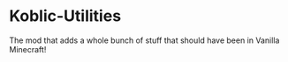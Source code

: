 # Koblic-Utilities
The mod that adds a whole bunch of stuff that should have been in Vanilla Minecraft!
